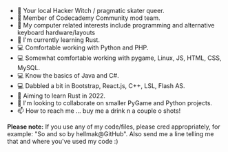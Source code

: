 - 🔮 Your local Hacker Witch / pragmatic skater queer.
- 🔮 Member of Codecademy Community mod team.
- 👀 My computer related interests include programming and alternative keyboard hardware/layouts
- 🌱 I'm currently learning Rust.
- 💻 Comfortable working with Python and PHP.  
- 💻 Somewhat comfortable working with pygame, Linux, JS, HTML, CSS, MySQL.
- 💻 Know the basics of Java and C#.
- 💻 Dabbled a bit in Bootstrap, React.js, C++, LSL, Flash AS.
- 🌱 Aiming to learn Rust in 2022.
- 💞️ I'm looking to collaborate on smaller PyGame and Python projects.
- 📫 How to reach me ... buy me a drink n a couple o shots! 

**Please note:** If you use any of my code/files, please cred appropriately, for example: "So and so by hellmak@GitHub". Also send me a line telling me that and where you've used my code :) 

<!---
hellmak/hellmak is a ✨ special ✨ repository because its 'README.md' (this file) appears on your GitHub profile.
You can click the Preview link to take a look at your changes.
--->
